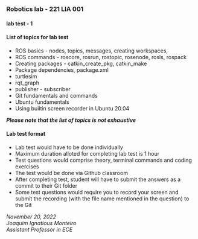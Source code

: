 
### Robotics lab - 221 LIA 001 
#### lab test - 1
#### List of topics for lab test

* ROS basics - nodes, topics, messages, creating workspaces, 
* ROS commands - roscore, rosrun, rostopic, rosenode, rosls, rospack
* Creating packages - catkin_create_pkg, catkin_make
* Package dependencies, package.xml
* turtlesim
* rqt_graph
* publisher - subscriber
* Git fundamentals and commands
* Ubuntu fundamentals
* Using builtin screen recorder in Ubuntu 20.04

_**Please note that the list of topics is not exhaustive**_

#### Lab test format

* Lab test would have to be done individually
* Maximum duration alloted for completing lab test is 1 hour
* Test questions would comprise theory, terminal commands and coding exercises
* The test would be done via Github classroom
* After completing test, student will have to submit the answers as a commit to their Git folder
* Some test questions would require you to record your screen and submit the recording (with the file name mentioned in the question) to the Git


*November 20, 2022*   
*Joaquim Ignatious Monteiro*  
*Assistant Professor in ECE*